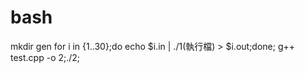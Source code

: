 # bash
 mkdir gen
 for i in {1..30};do echo $i.in | ./1(執行檔) > $i.out;done; 
 g++ test.cpp -o 2;./2;
